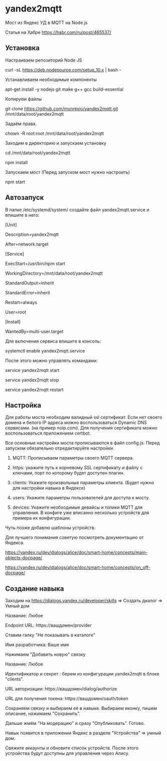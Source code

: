# yandex2mqtt
Мост из Яндекс УД в MQTT на Node.js 

Статья на Хабре https://habr.com/ru/post/465537/

## Установка

Настраиваем репозиторий Node JS

curl -sL https://deb.nodesource.com/setup_10.x | bash -

Устанавливаем необходимые компоненты

apt-get install -y nodejs git make g++ gcc build-essential

Копируем файлы

git clone https://github.com/munrexio/yandex2mqtt.git /mnt/data/root/yandex2mqtt

Задаём права.

chown -R root:root /mnt/data/root/yandex2mqtt

Заходим в директорию и запускаем установку

cd /mnt/data/root/yandex2mqtt

npm install

Запускаем мост  (Перед запуском мост нужно настроить)

npm start

## Автозапуск

В папке  /etc/systemd/system/ создайте файл yandex2mqtt.service и впишите в него:

[Unit]

Description=yandex2mqtt

After=network.target


[Service]

ExecStart=/usr/bin/npm start

WorkingDirectory=/mnt/data/root/yandex2mqtt

StandardOutput=inherit

StandardError=inherit

Restart=always

User=root


[Install]

WantedBy=multi-user.target


Для включения сервиса впишите в консоль:

systemctl enable yandex2mqtt.service


После этого можно управлять командами:

service yandex2mqtt start

service yandex2mqtt stop

service yandex2mqtt restart


## Настройка

Для работы моста необходим валидный ssl сертификат. Если нет своего домена и белого IP адреса можно воспользоваться Dynamic DNS  сервисами. (на пример noip.com). Для получения сертификата можно воспользоваться приложением certbot. 

Все основные настройки моста прописываются в файл config.js. Перед запуском обязательно отредактируйте настройки. 


1) MQTT: Прописываем параметры своего MQTT сервера.

2) https: укажите путь к корневому SSL сертификату и файлу с ключами, порт по которому будет доступен плагин.

3) clients: Укажите произвольные параметры клиента. (Будет нужно для настройки навыка в Яндексе)

4) users: Укажите параметры пользователей для доступа к мосту.

5) devices: Укажите необходимые девайсы и топики MQTT для управления. В конфиге уже вписанно несколько устройств для примера их конфигурации.

Чуть позже добавлю шаблоны устройств. 

Для лучшего понимания советую посмотреть документацию от Яндекса.

https://yandex.ru/dev/dialogs/alice/doc/smart-home/concepts/main-objects-docpage/

https://yandex.ru/dev/dialogs/alice/doc/smart-home/concepts/on_off-docpage/

## Создание навыка

Заходим на https://dialogs.yandex.ru/developer/skills => Создать диалог => Умный дом

Название: Любое

Endpoint URL: https://вашдомен/provider

Ставим галку "Не показывать в каталоге"

Имя разработчика: Ваше имя

Нажимаем "Добавить новую" связку

Название: Любое

Идентификатор  и секрет : берем из конфигурации yandex2mqtt в блоке "clients".

URL авторизации: https://вашдомен/dialog/authorize

URL для получения токена: https://вашдомен/oauth/token

Сохраняем связку и выбираем её в навыке. Выбираем иконку, пишем описание, нажимаем "Сохранить". 

Дальше жмём "На модерацию" и сразу "Опубликовать". Готово. 

Навык появится в приложении Яндекс в разделе "Устройства" => умный дом. 

Свяжите аккаунты и обновите список устройств. После этого устройства будут доступны для управления через Алису. 
